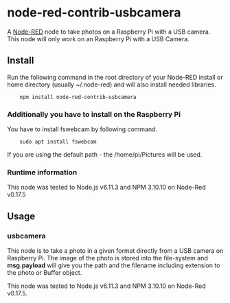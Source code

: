 # node-red-contrib-usbcamera
A <a href="http://nodered.org" target="_new">Node-RED</a> node to take photos on a Raspberry Pi with a USB camera. This node will only work on an Raspberry Pi with a USB Camera.

## Install

Run the following command in the root directory of your Node-RED install or home directory (usually ~/.node-red) and will also install needed libraries.

        npm install node-red-contrib-usbcamera

### Additionally you have to install on the Raspberry Pi 

You have to install fswebcam by following command.

        sudo apt install fswebcam

If you are using the default path - the /home/pi/Pictures will be used.

### Runtime information
This node was tested to Node.js v6.11.3 and NPM 3.10.10 on Node-Red v0.17.5 

## Usage

### usbcamera

This node is to take a photo in a given format directly from a USB camera on Raspberry Pi. The image of the photo is stored into the file-system and <b>msg.payload</b> will give you the path and the filename including extension to the photo or Buffer object.

This node was tested to Node.js v6.11.3 and NPM 3.10.10 on Node-Red v0.17.5. 

